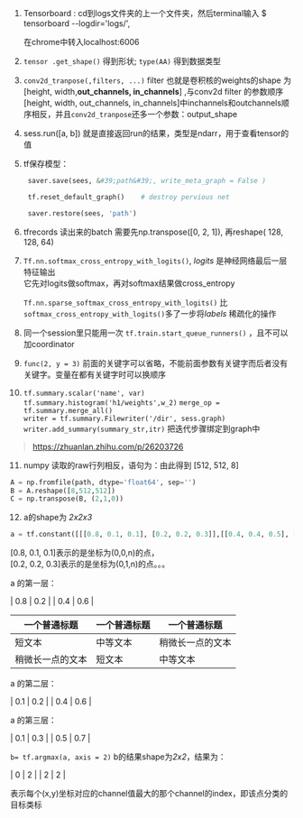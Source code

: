 1. Tensorboard : cd到logs文件夹的上一个文件夹，然后terminal输入 $ tensorboard --logdir='logs/', 

   在chrome中转入localhost:6006

2. `tensor .get_shape()` 得到形状;    `type(AA)` 得到数据类型

3. `conv2d_tranpose(,filters, ...)` filter 也就是卷积核的weights的shape 为[height, width,**out_channels, in_channels**] ,与conv2d filter 的参数顺序[height, width, out_channels,  in_channels]中inchannels和outchannels顺序相反，并且`conv2d_tranpose`还多一个参数：output_shape

4. sess.run([a, b]) 就是直接返回run的结果，类型是ndarr，用于查看tensor的值

5. tf保存模型：
   ``` python
    saver.save(sees, &#39;path&#39;, write_meta_graph = False )

    tf.reset_default_graph()    # destroy pervious net

    saver.restore(sees, 'path') 
   ```
6. tfrecords 读出来的batch 需要先np.transpose([0, 2, 1]), 再reshape( 128, 128, 64)

7. ```Tf.nn.softmax_cross_entropy_with_logits()```, *logits* 是神经网络最后一层特征输出  
      它先对logits做softmax，再对softmax结果做cross_entropy   

      `Tf.nn.sparse_softmax_cross_entropy_with_logits()` 比`softmax_cross_entropy_with_logits()`多了一步将*labels* 稀疏化的操作

8. 同一个session里只能用一次 `tf.train.start_queue_runners()` ，且不可以加coordinator

9. `func(2, y = 3)` 前面的关键字可以省略，不能前面参数有关键字而后者没有关键字。变量在都有关键字时可以换顺序

10. ​`tf.summary.scalar('name', var)`   
   `tf.summary.histogram('h1/weights',w_2)`
   `merge_op = tf.summary.merge_all()`   
   `writer = tf.summary.Filewriter('/dir', sess.graph)`   
   `writer.add_summary(summary_str,itr)` 把迭代步骤绑定到graph中
   > https://zhuanlan.zhihu.com/p/26203726  

11.  numpy 读取的raw行列相反，语句为：由此得到 [512, 512, 8]
```python
A = np.fromfile(path, dtype='float64', sep='')
B = A.reshape([8,512,512])
C = np.transpose(B, (2,1,0))
```
12.  a的shape为 *2x2x3*
```python
a = tf.constant([[[0.8, 0.1, 0.1], [0.2, 0.2, 0.3]],[[0.4, 0.4, 0.5], [0.6, 0.6, 0.7]]])
```
[0.8, 0.1, 0.1]表示的是坐标为(0,0,n)的点，  
[0.2, 0.2, 0.3]表示的是坐标为(0,1,n)的点。。。

a 的第一层：  

| 0.8 | 0.2 |
| 0.4 | 0.6 |

| 一个普通标题 | 一个普通标题 | 一个普通标题 |
| ------| ------ | ------ |
| 短文本 | 中等文本 | 稍微长一点的文本 |
| 稍微长一点的文本 | 短文本 | 中等文本 |

a 的第二层：

| 0.1 | 0.2 |
| 0.4 | 0.6 |

a 的第三层：

| 0.1 | 0.3 |
| 0.5 | 0.7 |

`b= tf.argmax(a, axis = 2)` b的结果shape为*2x2*，结果为：

| 0 | 2 |
| 2 | 2 |

表示每个(x,y)坐标对应的channel值最大的那个channel的index，即该点分类的目标类标